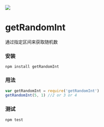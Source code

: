 ![](https://travis-ci.org/little-white/write-npm-module.svg?branch=master)
# getRandomInt

通过指定区间来获取随机数

### 安装

```shell
npm install getRandomInt
```

### 用法

```javascript
var getRandomInt = require('getRandomInt')
getRandomInt(5, 1) //2 or 3 or 4
```

### 测试

```shell
npm test
```
